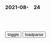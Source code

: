 ### 2021-08-　24

```note
```

<table id="tbc" style="white-space:pre-wrap">
</table>
<button onclick="toggleb()">toggle</button>
<button onclick="loadparse()">loadparse</button>
<br>
<!-- 🌸<br>🍅-　-🍑<hr>🍀 --> <textarea rows="30" cols="100" style="display: none" id="tar">

比你年轻还比你优秀的人，思维方式强在哪？知乎11万人关注~_哔哩哔哩_bilibili
https://www.bilibili.com/video/av585586381

2021/8/23下午9:48:33

lofi hip hop radio - beats to sleep/chill to - YouTube
https://www.youtube.com/watch?v=DWcJFNfaw9c

[Full] 풀영상 2021 맥심 내추럴사이즈 모델 콘테스트 (MAXIM Natural Size Model Contest) - YouTube
https://www.youtube.com/watch?v=PIv5zGZo8-w
https://youtu.be/PIv5zGZo8-w

2021/8/23下午9:13:13

2021 맥심 내추럴사이즈 모델 콘테스트 - YouTube
https://www.youtube.com/watch?v=eXbtwZLB7mw
https://youtu.be/eXbtwZLB7mw

2021/8/23下午9:14:33

注射疫苗为啥不能立法强制，只能苛求自愿？ - YouTube
https://www.youtube.com/watch?v=xBaO6OujYAA
https://youtu.be/xBaO6OujYAA

王w嘴：讲一个羡慕朱门酒肉臭，耻笑路有冻死骨，把不择手段良知沦丧缩写成“笑贫不笑娼”用来励志的地方 - YouTube
https://youtu.be/y8kwngPJC38

野兽成人千万年,人变畜生一念间。

俄外交部：不会急于将t利班从本g恐怖组织名单中删除，也不急于承认a富汗新z府
https://baijiahao.baidu.com/s?id=1708854040991326800&wfr=spider&for=pc

2021/8/23下午8:49:15

普京警告：恐怖分子和t利班武装分子可能“伪装成难m”前往他g
https://baijiahao.baidu.com/s?id=1708858517102418557&wfr=spider&for=pc

2021/8/23下午8:49:31

离奇！比利时女子自称与动物园黑猩猩相爱并频繁探望，动物园下禁令
https://baijiahao.baidu.com/s?id=1708782115740327248&wfr=spider&for=pc

2021/8/23下午2:37:10

谁还有那个i only suck black dick的图_三木木2吧_百度贴吧
https://tieba.baidu.com/p/7321664446

http://tiebapic.baidu.com/forum/pic/item/dec51044d688d43fe6b910bd6a1ed21b0ff43bb0.jpg

2021/8/23下午3:09:53

“m主不是可口可乐”再次炸锅，h春莹：很多zg人喜欢北冰洋
https://baijiahao.baidu.com/s?id=1708845381139839632&wfr=spider&for=pc

2021/8/23下午1:08:43

<font size="2"><b>
“这个gj已经失去了理智”</b></font><br>
https://mbd.baidu.com/newspage/data/landingsuper?context=%7B%22nid%22%3A%22news_10166156038995563419%22%7D&n_type=-1&p_from=-1

<font size="1" style="color:#DCDCDC"><b>2021/12/21 上午10:55:05</b></font><br>

诡异！澳媒节目主持人正播报新闻，镜头突然切换成撒旦宗教仪式
https://baijiahao.baidu.com/s?id=1708762993186747985&wfr=spider&for=pc

2021/8/23上午10:44:18

一鲸落万物生，易到用车，迎来了最佳的求生契机！
https://baijiahao.baidu.com/s?id=1708845186067213731&wfr=spider&for=pc

狼D
https://pics2.baidu.com/feed/d01373f082025aaf12ce5a03d3fdaa6d024f1a16.jpeg?token=9f45101a89d63dacf3ff1b478d404ac2&.jpg

g资
https://pics2.baidu.com/feed/f703738da9773912aa370f93d7098711377ae2cc.jpeg?token=3026768e9a8bb48ee5a3dc194ab091e0&.jpg

2021/8/23上午9:51:58

冯仑回应涉嫌合同诈骗被立案是诽谤 网友：一鲸落，万物生
https://baijiahao.baidu.com/s?id=1708039100427663555&wfr=spider&for=pc

2021/8/23上午9:52:58

<font size="2"><b>
zg南海首次发现鲸落：一鲸落，万物生！这是世界上最浪漫的死亡|鲸落|鲸鱼|海洋生物</b></font><br>
https://xw.qq.com/cmsid/20200419a0i7di00

<font size="1" style="color:#DCDCDC"><b>2021/12/21 上午10:54:28</b></font><br>

阿里事件再升级：d媒发声：一鲸落，万物生
https://baijiahao.baidu.com/s?id=1707705436053310491&wfr=spider&for=pc

2021/8/23上午9:53:30

和珅倒嘉庆饱是真的吗？和珅真的是大贪官吗？这一切都是假的_网易订阅
https://www.163.com/dy/article/DOIBT69C054317CY.html

和珅一倒，嘉庆立马陷入了财z吃紧。根本原因是什么？是嘉靖闭关锁g，无端驱赶沙俄使团和英g商队。这种用z治的方式隔绝商业交流和文化交流，企图用愚mz策来维持帝g大厦的稳定，简直痴人说梦。乾隆虽然也盲目自大，闭关锁g，看不起已经迈入工业时代的西方科技，文化。但乾隆利用和珅这个垄断性的g僚资本主义与东印度公司进行了大量的商业活动，而那些日益贬值的古玩珠宝，换做当时大清最需要的真金白银来充实g库。说白了，和珅就是乾隆的一个白手套而已，这种g僚资本主义与m争利，也导致了后来很多的农m起义。

贪官只要能做事，能听话，贪几个钱，那都不是事儿。

https://nimg.ws.126.net/?url=http%3A%2F%2Fdingyue.ws.126.net%2FnvGIQPCsDKZ%3DWSaPljrXVmfnjmtcTRL1Yvg2F3GbVzuje1533562721900.jpeg&thumbnail=650x2147483647&quality=80&type=jpg

一，乾隆末年到嘉庆初年全g普免税收，国库日常存银为八千万两，同时军机处增兵和涨饷。二，雍正到乾隆年间年收入平均约为三千万两。三，胡雪岩所有财富加起来才两千万两。四，传说中和珅贪污数字为十一亿。对比这组数据，聪明的人一眼就能看出问题的根源所在。假，太假了。大力宣传和珅贪污的目的是什么？就是把帝国衰落的所有责任都推到这个能臣干将身上，只有臣子有错，皇上绝对没有错。只有个人有错，没有群体性的政治错误。给封建时期的统治阶级洗地，把闭g锁门爱g化，把与m争利合法化。最为讽刺是这个号称历史上第一巨贪的和珅一生最大的功劳就是解决了z府的财z吃紧问题。这就是正史和现实。

2021/8/23上午9:59:15

<font size="2"><b>
你见过千里平原所有树木树皮被啃光的情形吗！_腾讯视频</b></font><br>
https://v.qq.com/x/page/l07734m2q0e.html

http://dingyue.ws.126.net/nvGIQPCsDKZ=WSaPljrXVmfnjmtcTRL1Yvg2F3GbVzuje1533562721900.jpeg

<font size="1" style="color:#DCDCDC"><b>2021/12/21 上午11:02:11</b></font><br>

<font size="2"><b>
马未都谈和珅的双面人生：世人皆知他贪财，却不晓得他有多出色</b></font><br>
https://mbd.baidu.com/newspage/data/landingsuper?context=%7B%22nid%22%3A%22news_9420769936453970414%22%7D&n_type=-1&p_from=-1

乾隆是个喜欢卖弄学问、好大喜功、还有些自恋的人。
他对很多事情都喜欢独断专行。

和珅能沉下心来学习，也能熬得住“黑暗时期”。很是励志。

好在和珅在他父亲去世前，考上了——咸阳宫官学，这是当时满人在京城上学学做官，最好的学校。

和珅擅长作诗、书法、绘画、保护了《红楼梦》、推广了公用大火锅，

和珅对自己的儿女也照顾有加，提前保护了子女的安全：和珅可能早就料想到自己的结局，所以他对自己的子女保护得也很好，他的儿子丰绅殷德娶了乾隆最喜爱的公主固伦和孝，他的女儿嫁给乾隆朝的贝勒。

和珅安排子女和皇家联姻，也是给了他们最大的周全。

他被抄家的时候，家产换算成真金白银，是大清15年的总收入。

和珅在成为贪g之前，他做过一段时间的清官。可能是他小时候丧父、丧母，生活困顿的原因，让他对钱十分感兴趣。他在是侍郎的时候，有人行贿，他没有收，还是帮人办了事。但是他却一步步违背初心，开始贪得无厌。

和珅被抄家的时候，财产被整整齐齐、分门别类管理好，和珅只不过是把g库搬到家里，帮乾隆理财了。

和珅帮乾隆理财，填补了很多亏空，自己还从中谋利，可谓一举两得。

和珅让财生财，他看到货币会贬值，他更喜欢收集真金白银，有人贿赂和珅，说可以送六十顷田地或者一万两白银，和珅选择了要白银。他认为货币是流动性的，可以随时投资。

和珅知道“鸡蛋不能放在一个篮子里”，需要分散投资，他投资了商业、医疗、物流、房地产、金融等多个行业。

当时煤炭行业不受重视，和珅却率先投资，因为他认为煤炭是工业发展的风口。

乾隆是意识不到的。他几次下江南，主要就是在败家。乾隆中后期基本把他父亲、爷爷的钱，败完了。嘉庆没钱花，也只好找和珅来“杀鸡取卵”。

和珅虽贪，但是还是积极地帮乾隆治理g家，他知道有这个清朝，才有他贪的机会。

五十年来梦幻真，今朝撒手谢红尘。

<font size="1" style="color:#DCDCDC"><b>2021/12/24 上午11:01:47</b></font><br>

蚂蚁集团：网传“相关人员入股”不存在，系谣言
https://baijiahao.baidu.com/s?id=1708802738089496861&wfr=spider&for=pc

　erunqing85
蚂蚁金融，脱了马甲就是高利贷公司，而且是最牛的是：放印子钱100块，他只投20块，另80块是银行的。而收贷后的利润，他要80%，银行得20%。要是收不回来，他亏20块，银行亏80块

2021/8/23上午9:49:22

砸了所有存钱罐…存钱罐这种东西不是必需品
https://www.douban.com/group/topic/85918459/

砸掉所有存钱罐。这种东西根本不应该存在…
https://www.douban.com/group/topic/85940681/

2021/8/28下午8:33:28

<font size="2"><b>
为何清朝要继续闭关锁g？被迫内循环：z治与资本的终极博弈</b></font><br>
https://mbd.baidu.com/newspage/data/landingsuper?context=%7B%22nid%22%3A%22news_8931749800402223522%22%7D&n_type=-1&p_from=-1

<font size="1" style="color:#DCDCDC"><b>2021/12/21 上午10:53:28</b></font><br>

</textarea> <!-- 🍀<br>🍑-　-🍅<hr>🌸 -->

```tip
```

<script src="https://cdn.jsdelivr.net/npm/jquery@3.5.1/dist/jquery.min.js"></script>

<link rel="stylesheet" href="https://cdn.jsdelivr.net/gh/fancyapps/fancybox@3.5.7/dist/jquery.fancybox.min.css" />
<script src="https://cdn.jsdelivr.net/gh/fancyapps/fancybox@3.5.7/dist/jquery.fancybox.min.js"></script>

<script type="text/javascript">

var __urlRegex = /(\b(https?|ftp|file):\/\/[-A-Z0-9+&@#\/%?=~_|!:,.;]*[-A-Z0-9+&@#\/%=~_|])/ig;
var __imgRegex = /\.(?:jpe?g|gif|png)$/i;

loadparse();

function parseURL($string){

    var exp = __urlRegex;
    return $string.replace(exp,function(match){
            __imgRegex.lastIndex=0;
            if(__imgRegex.test(match)){
                return '<a data-fancybox="gallery" href="' + match.replace("/p=700", "")
                 + '"><img src="' + match.replace("/p=700", "/p=160x200")+'" width="64"></a>';
            }
            else{
                return '<a href="' + match + '" target="_blank">' + match + '</a>';
            }
        }
    );
}

function loadparse() {
  tbc.innerHTML = parseURL(tar.value);
}

function toggleb() {
  var x = document.getElementById("tar");
  if (x.style.display === "none") {
    x.style.display = "";
  } else {
    x.style.display = "none";
  }
}

</script>

